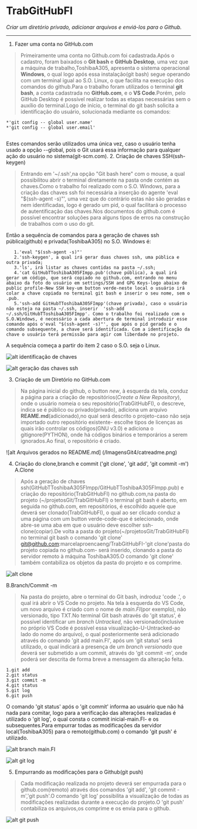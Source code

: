# TrabGitHubFI

*Criar um diretório privado, adicionar arquivos e enviá-los para o Github.*

***
1. Fazer uma conta no GitHub.com

>Primeiramente uma conta no Github.com foi cadastrada.Após o cadastro, foram baixados o **Git bash** e **GitHub Desktop**, uma vez que a máquina de trabalho,ToshibaA305, apresenta o sistema operacional **Windows**, o qual logo após essa instalação(git bash) segue operando com um terminal igual ao S.O. Linux, o que facilita na execução dos comandos do github.Para o trabalho foram utilizados o terminal **git bash**, a conta cadastrada no **GitHub.com**, e o **VS Code**.Porém, pelo GitHub Desktop é possível realizar todas as etapas necessárias sem o auxílio do terminal.Logo de início, o terminal do git bash solicita a identificação do usuário, solucionada mediante os comandos:
```
*'git config -- global user.name'
*'git config -- global user.email'
 
```
Estes comandos serão utilizados uma única vez, caso o usuário tenha usado a opção --global, pois o Git usará essa informação para qualquer ação do usuário no sistema(git-scm.com). 
2. Criação de chaves SSH(ssh-keygen)

>Entrando em '~/.ssh',na opção "Git bash here" com o mouse, a qual possibilitou abrir o terminal diretamente na pasta onde contém as chaves.Como o trabalho foi realizado com o S.O. Windows, para a criação das chaves ssh foi necessária a inserção do agente 'eval "$(ssh-agent -s)"', uma vez que do contrário estas não são geradas e nem identificadas, logo é gerado um pid, o qual facilitará o processo de autentificação das chaves.Nos documentos do github.com é possível encontrar soluções para alguns tipos de erros na construção de trabalhos com o uso do git.

Então a sequência de comandos para a geração de chaves ssh pública(github) e privada(ToshibaA305) no S.O. Windows é: 

```
   1.'eval "$(ssh-agent -s)"'
   2.'ssh-keygen', a qual irá gerar duas chaves ssh, uma pública e outra privada;
   3.'ls', irá listar as chaves contidas na pasta ~/.ssh;
   4.'cat GitHubTToshibaA305FImpp.pub'(chave pública), a qual irá gerar um código, que será copiado no github.com, entrando no menu abaixo da foto do usuário em settings/SSH and GPG Keys-logo abaixo de public profile-New SSH key-um button verde-neste local o usuário irá colar a chave copiada no terminal git bash e inserir o seu nome, sem o .pub.
   5.'ssh-add GitHubTToshibaA305FImpp'(chave privada), caso o usuário não esteja na pasta ~/.ssh, inserir  'ssh-add ~/.ssh/GitHubTToshibaA305FImpp'. Como o trabalho foi realizado com o S.O.Windows, é necessário a cada abertura de terminal introduzir esse comando após o'eval "$(ssh-agent -s)"', que após o pid gerado e o comando subsequente, a chave será identificada. Com a identificação da chave o usuário terá permissão para agir com liberdade no projeto.

```
  A sequência começa a partir do item 2 caso o S.O. seja o Linux.

![alt identificação de chaves](/ImagensGit4/identificacaochavessh.png)

![alt geração das chaves ssh](/ImagensGit4/catsshpub.png)


3. Criação de um Diretório no GitHub.com

>Na página inicial do github, o button *new*, à esquerda da tela, conduz a página para a criação de repositórios(*Create a New Repository*), onde o usuário nomeia o seu repositório(TrabGitHubFI), o descreve, indica se é público ou privado(privado), adiciona um arquivo **REAME.md**(adicionado),no qual será descrito o projeto-caso não seja importado outro repositório existente- escolhe tipos de licenças as quais irão controlar os códigos(GNU v3.0) e adiciona o gitignore(PYTHON), onde há códigos binários e temporários a serem ignorados.Ao final, o repositório é criado.



![alt Arquivos gerados no README.md] (/ImagensGit4/catreadme.png)


4.  Criação do clone,branch e commit ('git clone', 'git add', 'git commit -m')
A.Clone

>Após a geração de chaves ssh(GitHubTToshibaA305FImpp/GitHubTToshibaA305FImpp.pub) e criação do repositório(TrabGitHubFI) no github.com,na pasta do projeto (~/projetosGit/TrabGitHubFI) o terminal git bash é aberto, em seguida no github.com, em repositórios, é escolhido aquele que deverá ser clonado(TrabGitHubFI), o qual ao ser clicado conduz a uma página com um button verde-code-que é selecionado, onde abre-se uma aba em que o usuário deve escolher ssh-clone(copiar).De volta a pasta do projeto(~/projetosGit/TrabGitHubFI) no terminal  git bash o comando 'git clone' git@github.com:marcelaproencaeng/TrabGitHubFI-'git clone'pasta do projeto copiada no github.com- será inserido, clonando a pasta do  servidor remoto à máquina ToshibaA305.O comando 'git clone' também contabiliza os objetos da pasta do projeto e os comprime.


![alt clone ](/ImagensGit4/gitclone.png)

B.Branch/Commit -m

>Na pasta do projeto, abre o terminal do Git bash, indroduz 'code .', o qual irá abrir o VS Code no projeto. Na tela à esquerda do VS Code, um novo arquivo é criado com o nome de *main.FI*(por exemplo), não versionado, tipo TXT.No terminal Git bash através do 'git status', é possível identificar um *branch Untracked*, não versionado(inclusive no próprio VS Code é possível essa visualização-U-Untracked-ao lado do nome do arquivo), o qual posteriormente será adicionado através do comando 'git add main.FI', após um 'git status' será utilizado, o qual indicará a presença de um *branch versionado* que deverá ser submetido a um commit, através do 'git commit -m', onde poderá ser descrita de forma breve a mensagem da alteração feita. 
```
1.git add
2.git status
3.git commit -m
4.git status
5.git log
6.git push

```
O comando 'git status' após o 'git commit' informa ao usuário que não há nada para comitar, logo para a verificação das alterações realizadas é utilizado o 'git log', o qual consta o commit inicial-main.FI- e os subsequentes.Para empurrar todas as modificações da servidor local(ToshibaA305) para o remoto(github.com) o comando 'git push' é utilizado.


![alt branch main.FI](/ImagensGit4/branchmainFI.png)


![alt git log](/ImagensGit4/gitlog.png)



5.  Empurrando as modificações para o Github(git push)

>Cada modificação realizada no projeto deverá ser empurrada para o github.com(remoto) através dos comandos 'git add', 'git commit -m','git push'.O comando 'git log' possibilita a visualização de todas as modificações realizadas durante a execução do projeto.O 'git push' contabiliza os arquivos,os comprime e os envia para o github. 
 


![alt  git push](/ImagensGit4/gitpush.png)



  


